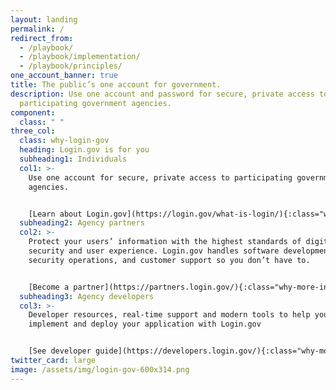 ```yaml
---
layout: landing
permalink: /
redirect_from:
  - /playbook/
  - /playbook/implementation/
  - /playbook/principles/
one_account_banner: true
title: The public’s one account for government.
description: Use one account and password for secure, private access to
  participating government agencies.
component:
  class: " "
three_col:
  class: why-login-gov
  heading: Login.gov is for you
  subheading1: Individuals
  col1: >-
    Use one account for secure, private access to participating government
    agencies.


    [Learn about Login.gov](https://login.gov/what-is-login/){:class="why-more-info"}
  subheading2: Agency partners
  col2: >-
    Protect your users’ information with the highest standards of digital
    security and user experience. Login.gov handles software development,
    security operations, and customer support so you don’t have to.


    [Become a partner](https://partners.login.gov/){:class="why-more-info"}
  subheading3: Agency developers
  col3: >-
    Developer resources, real-time support and modern tools to help you
    implement and deploy your application with Login.gov


    [See developer guide](https://developers.login.gov/){:class="why-more-info"}
twitter_card: large
image: /assets/img/login-gov-600x314.png
---
```


